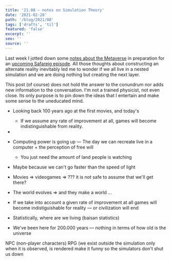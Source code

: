 ```yaml
---
title: '21.08 — notes on Simulation Theory'
date: '2021-02-28'
path: '/blog/2021/08'
tags: ['drafts', 'til']
featured: 'false'
excerpt: ''
seo: ''
source: ''
---
```


Last week I jotted down some [notes about the Metaverse](/blog/2021/07) in preparation for an [upcoming Safareig episode](https://www.safareig.fm/26). All those thoughts about constructing an alternate reality inevitably led me to wonder if we all live in a nested simulation and we are doing nothing but creating the next layer.

This post (of course) does not hold the answer to the conundrum nor adds new information to the conversation. I'm not a trained physicist, not even close. Its only purpose is to pin down the ideas that I entertain and make some sense to the uneducated mind.

- Looking back 100 years ago at the first movies, and today's

  - If we assume any rate of improvement at all, games will become indistinguishable from reality.

-
- Computing power is going up — The day we can recreate live in a computer + the perception of free will
  - You just need the amount of land people is watching
- Maybe because we can't go faster than the speed of light
- Movies => videogames => ??? it is not safe to assume that we'll get there?
- The world evolves => and they make a world ...
- If we take into account a given rate of improvement at all games will become indistiguishable for reality — or civilization will end
- Statistically, where are we living (baisan statistics)

- We've been here for 200.000 years — nothing in terms of how old is the universe

NPC (non-player characters)
RPG (we exist outside the simulation
only when it is observed, is rendered
make it funny so the simulators don't shut us down
